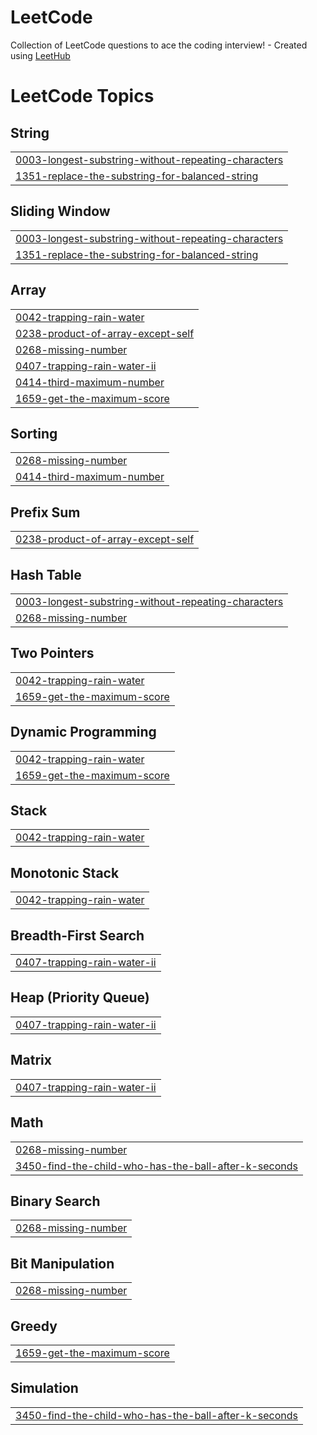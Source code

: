 # LeetCode
Collection of LeetCode questions to ace the coding interview! - Created using [LeetHub](https://github.com/QasimWani/LeetHub)

<!---LeetCode Topics Start-->
# LeetCode Topics
## String
|  |
| ------- |
| [0003-longest-substring-without-repeating-characters](https://github.com/kartik1601/LeetCode/tree/master/0003-longest-substring-without-repeating-characters) |
| [1351-replace-the-substring-for-balanced-string](https://github.com/kartik1601/LeetCode/tree/master/1351-replace-the-substring-for-balanced-string) |
## Sliding Window
|  |
| ------- |
| [0003-longest-substring-without-repeating-characters](https://github.com/kartik1601/LeetCode/tree/master/0003-longest-substring-without-repeating-characters) |
| [1351-replace-the-substring-for-balanced-string](https://github.com/kartik1601/LeetCode/tree/master/1351-replace-the-substring-for-balanced-string) |
## Array
|  |
| ------- |
| [0042-trapping-rain-water](https://github.com/kartik1601/LeetCode/tree/master/0042-trapping-rain-water) |
| [0238-product-of-array-except-self](https://github.com/kartik1601/LeetCode/tree/master/0238-product-of-array-except-self) |
| [0268-missing-number](https://github.com/kartik1601/LeetCode/tree/master/0268-missing-number) |
| [0407-trapping-rain-water-ii](https://github.com/kartik1601/LeetCode/tree/master/0407-trapping-rain-water-ii) |
| [0414-third-maximum-number](https://github.com/kartik1601/LeetCode/tree/master/0414-third-maximum-number) |
| [1659-get-the-maximum-score](https://github.com/kartik1601/LeetCode/tree/master/1659-get-the-maximum-score) |
## Sorting
|  |
| ------- |
| [0268-missing-number](https://github.com/kartik1601/LeetCode/tree/master/0268-missing-number) |
| [0414-third-maximum-number](https://github.com/kartik1601/LeetCode/tree/master/0414-third-maximum-number) |
## Prefix Sum
|  |
| ------- |
| [0238-product-of-array-except-self](https://github.com/kartik1601/LeetCode/tree/master/0238-product-of-array-except-self) |
## Hash Table
|  |
| ------- |
| [0003-longest-substring-without-repeating-characters](https://github.com/kartik1601/LeetCode/tree/master/0003-longest-substring-without-repeating-characters) |
| [0268-missing-number](https://github.com/kartik1601/LeetCode/tree/master/0268-missing-number) |
## Two Pointers
|  |
| ------- |
| [0042-trapping-rain-water](https://github.com/kartik1601/LeetCode/tree/master/0042-trapping-rain-water) |
| [1659-get-the-maximum-score](https://github.com/kartik1601/LeetCode/tree/master/1659-get-the-maximum-score) |
## Dynamic Programming
|  |
| ------- |
| [0042-trapping-rain-water](https://github.com/kartik1601/LeetCode/tree/master/0042-trapping-rain-water) |
| [1659-get-the-maximum-score](https://github.com/kartik1601/LeetCode/tree/master/1659-get-the-maximum-score) |
## Stack
|  |
| ------- |
| [0042-trapping-rain-water](https://github.com/kartik1601/LeetCode/tree/master/0042-trapping-rain-water) |
## Monotonic Stack
|  |
| ------- |
| [0042-trapping-rain-water](https://github.com/kartik1601/LeetCode/tree/master/0042-trapping-rain-water) |
## Breadth-First Search
|  |
| ------- |
| [0407-trapping-rain-water-ii](https://github.com/kartik1601/LeetCode/tree/master/0407-trapping-rain-water-ii) |
## Heap (Priority Queue)
|  |
| ------- |
| [0407-trapping-rain-water-ii](https://github.com/kartik1601/LeetCode/tree/master/0407-trapping-rain-water-ii) |
## Matrix
|  |
| ------- |
| [0407-trapping-rain-water-ii](https://github.com/kartik1601/LeetCode/tree/master/0407-trapping-rain-water-ii) |
## Math
|  |
| ------- |
| [0268-missing-number](https://github.com/kartik1601/LeetCode/tree/master/0268-missing-number) |
| [3450-find-the-child-who-has-the-ball-after-k-seconds](https://github.com/kartik1601/LeetCode/tree/master/3450-find-the-child-who-has-the-ball-after-k-seconds) |
## Binary Search
|  |
| ------- |
| [0268-missing-number](https://github.com/kartik1601/LeetCode/tree/master/0268-missing-number) |
## Bit Manipulation
|  |
| ------- |
| [0268-missing-number](https://github.com/kartik1601/LeetCode/tree/master/0268-missing-number) |
## Greedy
|  |
| ------- |
| [1659-get-the-maximum-score](https://github.com/kartik1601/LeetCode/tree/master/1659-get-the-maximum-score) |
## Simulation
|  |
| ------- |
| [3450-find-the-child-who-has-the-ball-after-k-seconds](https://github.com/kartik1601/LeetCode/tree/master/3450-find-the-child-who-has-the-ball-after-k-seconds) |
<!---LeetCode Topics End-->